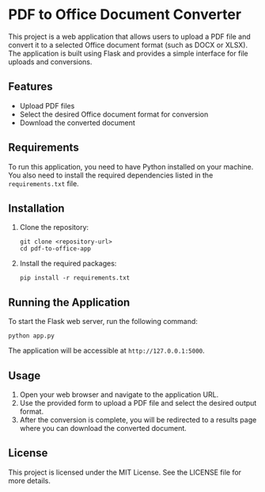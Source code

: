 # PDF to Office Document Converter

This project is a web application that allows users to upload a PDF file and convert it to a selected Office document format (such as DOCX or XLSX). The application is built using Flask and provides a simple interface for file uploads and conversions.

## Features

- Upload PDF files
- Select the desired Office document format for conversion
- Download the converted document

## Requirements

To run this application, you need to have Python installed on your machine. You also need to install the required dependencies listed in the `requirements.txt` file.

## Installation

1. Clone the repository:

   ```
   git clone <repository-url>
   cd pdf-to-office-app
   ```

2. Install the required packages:

   ```
   pip install -r requirements.txt
   ```

## Running the Application

To start the Flask web server, run the following command:

```
python app.py
```

The application will be accessible at `http://127.0.0.1:5000`.

## Usage

1. Open your web browser and navigate to the application URL.
2. Use the provided form to upload a PDF file and select the desired output format.
3. After the conversion is complete, you will be redirected to a results page where you can download the converted document.

## License

This project is licensed under the MIT License. See the LICENSE file for more details.